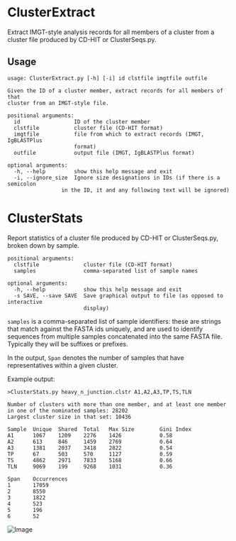 # ClusterExtract #

Extract IMGT-style analysis records for all members of a cluster from a cluster file produced by CD-HIT or ClusterSeqs.py.

## Usage ##

    usage: ClusterExtract.py [-h] [-i] id clstfile imgtfile outfile

    Given the ID of a cluster member, extract records for all members of that
    cluster from an IMGT-style file.

    positional arguments:
      id                 ID of the cluster member
      clstfile           cluster file (CD-HIT format)
      imgtfile           file from which to extract records (IMGT, IgBLASTPlus
                         format)
      outfile            output file (IMGT, IgBLASTPlus format)

    optional arguments:
      -h, --help         show this help message and exit
      -i, --ignore_size  Ignore size designations in IDs (if there is a semicolon
                     in the ID, it and any following text will be ignored)

# ClusterStats #

Report statistics of a cluster file produced by CD-HIT or ClusterSeqs.py, broken down by sample.

	positional arguments:
	  clstfile              cluster file (CD-HIT format)
	  samples               comma-separated list of sample names
	
	optional arguments:
	  -h, --help            show this help message and exit
	  -s SAVE, --save SAVE  Save graphical output to file (as opposed to interactive
	                        display)

`samples` is a comma-separated list of sample identifiers: these are strings that match against the FASTA 
ids uniquely, and are used to identify sequences from multiple samples concatenated into the same FASTA file.
Typically they will be suffixes or prefixes.

In the output, `Span` denotes the number of samples that have representatives within a given cluster.

Example output:

	>ClusterStats.py heavy_n_junction.clstr A1,A2,A3,TP,TS,TLN
	
	Number of clusters with more than one member, and at least one member in one of the nominated samples: 28202
	Largest cluster size in that set: 10436
	
	Sample  Unique  Shared  Total   Max Size        Gini Index
	A1      1067    1209    2276    1426            0.58
	A2      613     846     1459    2769            0.64
	A3      1381    2037    3418    2822            0.54
	TP      67      503     570     1127            0.59
	TS      4862    2971    7833    5168            0.66
	TLN     9069    199     9268    1031            0.36
	
	Span    Occurrences
	1       17059
	2       8550
	3       1822
	4       523
	5       196
	6       52
	

![Image](https://rawgit.com/williamdlees/BioTools/master/docs/span.png)